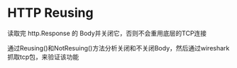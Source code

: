# HTTP Reusing

读取完 http.Response 的 Body并关闭它，否则不会重用底层的TCP连接

通过Reusing()和NotResuing()方法分析关闭和不关闭Body，然后通过wireshark抓取tcp包，来验证该功能

